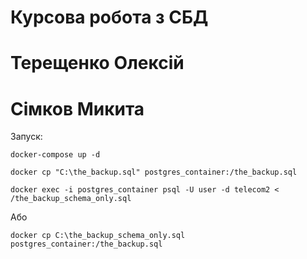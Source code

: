 # Курсова робота з СБД

# Терещенко Олексій

# Сімков Микита

Запуск:

`docker-compose up -d`

`docker cp "C:\the_backup.sql" postgres_container:/the_backup.sql`

`docker exec -i postgres_container psql -U user -d telecom2 < /the_backup_schema_only.sql`

Або

`docker cp C:\the_backup_schema_only.sql postgres_container:/the_backup.sql`
